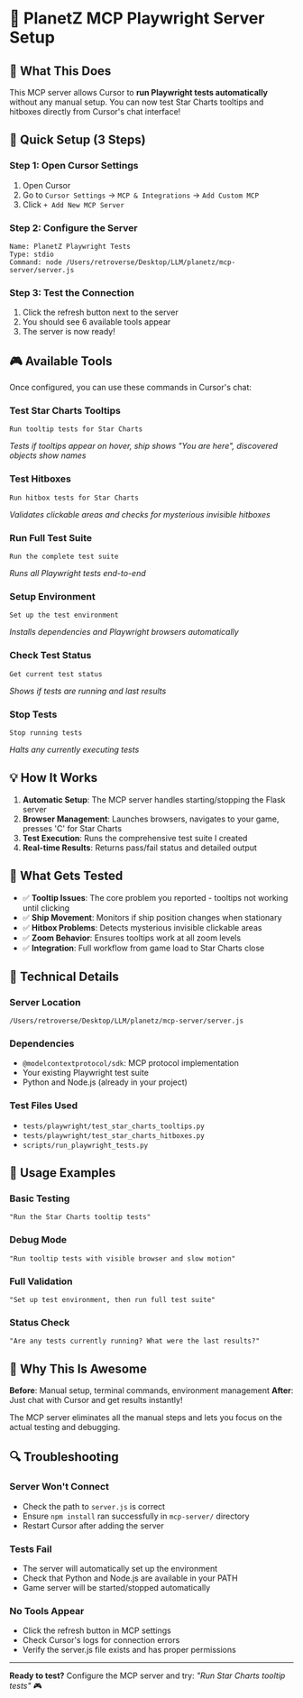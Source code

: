 # 🌌 PlanetZ MCP Playwright Server Setup

## 🎯 What This Does

This MCP server allows Cursor to **run Playwright tests automatically** without any manual setup. You can now test Star Charts tooltips and hitboxes directly from Cursor's chat interface!

## 🚀 Quick Setup (3 Steps)

### Step 1: Open Cursor Settings
1. Open Cursor
2. Go to `Cursor Settings` → `MCP & Integrations` → `Add Custom MCP`
3. Click `+ Add New MCP Server`

### Step 2: Configure the Server
```
Name: PlanetZ Playwright Tests
Type: stdio
Command: node /Users/retroverse/Desktop/LLM/planetz/mcp-server/server.js
```

### Step 3: Test the Connection
1. Click the refresh button next to the server
2. You should see 6 available tools appear
3. The server is now ready!

## 🎮 Available Tools

Once configured, you can use these commands in Cursor's chat:

### **Test Star Charts Tooltips**
```
Run tooltip tests for Star Charts
```
*Tests if tooltips appear on hover, ship shows "You are here", discovered objects show names*

### **Test Hitboxes**
```
Run hitbox tests for Star Charts
```
*Validates clickable areas and checks for mysterious invisible hitboxes*

### **Run Full Test Suite**
```
Run the complete test suite
```
*Runs all Playwright tests end-to-end*

### **Setup Environment**
```
Set up the test environment
```
*Installs dependencies and Playwright browsers automatically*

### **Check Test Status**
```
Get current test status
```
*Shows if tests are running and last results*

### **Stop Tests**
```
Stop running tests
```
*Halts any currently executing tests*

## 💡 How It Works

1. **Automatic Setup**: The MCP server handles starting/stopping the Flask server
2. **Browser Management**: Launches browsers, navigates to your game, presses 'C' for Star Charts
3. **Test Execution**: Runs the comprehensive test suite I created
4. **Real-time Results**: Returns pass/fail status and detailed output

## 🎯 What Gets Tested

- ✅ **Tooltip Issues**: The core problem you reported - tooltips not working until clicking
- ✅ **Ship Movement**: Monitors if ship position changes when stationary
- ✅ **Hitbox Problems**: Detects mysterious invisible clickable areas
- ✅ **Zoom Behavior**: Ensures tooltips work at all zoom levels
- ✅ **Integration**: Full workflow from game load to Star Charts close

## 🔧 Technical Details

### Server Location
```
/Users/retroverse/Desktop/LLM/planetz/mcp-server/server.js
```

### Dependencies
- `@modelcontextprotocol/sdk`: MCP protocol implementation
- Your existing Playwright test suite
- Python and Node.js (already in your project)

### Test Files Used
- `tests/playwright/test_star_charts_tooltips.py`
- `tests/playwright/test_star_charts_hitboxes.py`
- `scripts/run_playwright_tests.py`

## 🚦 Usage Examples

### Basic Testing
```
"Run the Star Charts tooltip tests"
```

### Debug Mode
```
"Run tooltip tests with visible browser and slow motion"
```

### Full Validation
```
"Set up test environment, then run full test suite"
```

### Status Check
```
"Are any tests currently running? What were the last results?"
```

## 🎉 Why This Is Awesome

**Before**: Manual setup, terminal commands, environment management
**After**: Just chat with Cursor and get results instantly!

The MCP server eliminates all the manual steps and lets you focus on the actual testing and debugging.

## 🔍 Troubleshooting

### Server Won't Connect
- Check the path to `server.js` is correct
- Ensure `npm install` ran successfully in `mcp-server/` directory
- Restart Cursor after adding the server

### Tests Fail
- The server will automatically set up the environment
- Check that Python and Node.js are available in your PATH
- Game server will be started/stopped automatically

### No Tools Appear
- Click the refresh button in MCP settings
- Check Cursor's logs for connection errors
- Verify the server.js file exists and has proper permissions

---

**Ready to test?** Configure the MCP server and try: *"Run Star Charts tooltip tests"* 🎮
